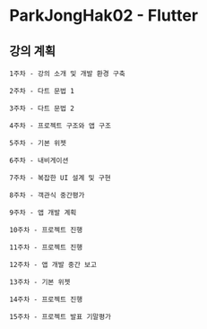 # ParkJongHak02 - Flutter

 
## 강의 계획
```
1주차 - 강의 소개 및 개발 환경 구축 
``` 
``` 
2주차 - 다트 문법 1
```
```
3주차 - 다트 문법 2
``` 
```  
4주차 - 프로젝트 구조와 앱 구조
```
```
5주차 - 기본 위젯 
```
```
6주차 - 내비게이션
```
```
7주차 - 복잡한 UI 설계 및 구현
```
```
8주차 - 객관식 중간평가
```
```
9주차 - 앱 개발 계획
```
```
10주차 - 프로젝트 진행
```
```
11주차 - 프로젝트 진행
```
```
12주차 - 앱 개발 중간 보고
```
```
13주차 - 기본 위젯
```
```
14주차 - 프로젝트 진행
```
```
15주차 - 프로젝트 발표 기말평가
```
